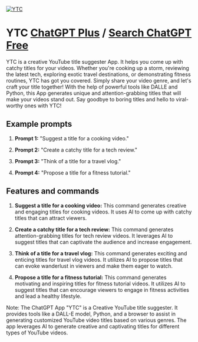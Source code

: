 
[![YTC](https://files.oaiusercontent.com/file-xtyUzpSAyYOYdAUG5ZDRGgwa?se=2123-10-17T00%3A38%3A00Z&sp=r&sv=2021-08-06&sr=b&rscc=max-age%3D31536000%2C%20immutable&rscd=attachment%3B%20filename%3D286637bf-8482-4428-bb1a-e9bbe723a516.png&sig=Iqdk/l8h081ZqfhNeuY5Iey3O8zR4tjdrRMcjJolfGg%3D)](https://chat.openai.com/g/g-3XesXAW4r-ytc)

# YTC [ChatGPT Plus](https://chat.openai.com/g/g-3XesXAW4r-ytc) / [Search ChatGPT Free](https://gptcall.net/index.html#/?search=YTC)

YTC is a creative YouTube title suggester App. It helps you come up with catchy titles for your videos. Whether you're cooking up a storm, reviewing the latest tech, exploring exotic travel destinations, or demonstrating fitness routines, YTC has got you covered. Simply share your video genre, and let's craft your title together! With the help of powerful tools like DALLE and Python, this App generates unique and attention-grabbing titles that will make your videos stand out. Say goodbye to boring titles and hello to viral-worthy ones with YTC!

## Example prompts

1. **Prompt 1:** "Suggest a title for a cooking video."

2. **Prompt 2:** "Create a catchy title for a tech review."

3. **Prompt 3:** "Think of a title for a travel vlog."

4. **Prompt 4:** "Propose a title for a fitness tutorial."


## Features and commands

1. **Suggest a title for a cooking video:** This command generates creative and engaging titles for cooking videos. It uses AI to come up with catchy titles that can attract viewers.

2. **Create a catchy title for a tech review:** This command generates attention-grabbing titles for tech review videos. It leverages AI to suggest titles that can captivate the audience and increase engagement.

3. **Think of a title for a travel vlog:** This command generates exciting and enticing titles for travel vlog videos. It utilizes AI to propose titles that can evoke wanderlust in viewers and make them eager to watch.

4. **Propose a title for a fitness tutorial:** This command generates motivating and inspiring titles for fitness tutorial videos. It utilizes AI to suggest titles that can encourage viewers to engage in fitness activities and lead a healthy lifestyle.

Note: The ChatGPT App "YTC" is a Creative YouTube title suggester. It provides tools like a DALL-E model, Python, and a browser to assist in generating customized YouTube video titles based on various genres. The app leverages AI to generate creative and captivating titles for different types of YouTube videos.


